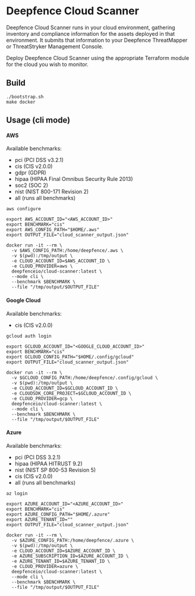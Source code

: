 # Deepfence Cloud Scanner
Deepfence Cloud Scanner runs in your cloud environment, gathering inventory and compliance information for the assets deployed in that environment. It submits that information to your Deepfence ThreatMapper or ThreatStryker Management Console.

Deploy Deepfence Cloud Scanner using the appropriate Terraform module for the cloud you wish to monitor.

## Build

```shell
./bootstrap.sh
make docker
```

## Usage (cli mode)

#### AWS

Available benchmarks:
- pci (PCI DSS v3.2.1)
- cis (CIS v2.0.0)
- gdpr (GDPR)
- hipaa (HIPAA Final Omnibus Security Rule 2013)
- soc2 (SOC 2)
- nist (NIST 800-171 Revision 2)
- all (runs all benchmarks)

```shell
aws configure

export AWS_ACCOUNT_ID="<AWS_ACCOUNT_ID>"
export BENCHMARK="cis"
export AWS_CONFIG_PATH="$HOME/.aws"
export OUTPUT_FILE="cloud_scanner_output.json"

docker run -it --rm \
  -v $AWS_CONFIG_PATH:/home/deepfence/.aws \
  -v $(pwd):/tmp/output \
  -e CLOUD_ACCOUNT_ID=$AWS_ACCOUNT_ID \
  -e CLOUD_PROVIDER=aws \
  deepfenceio/cloud-scanner:latest \
  --mode cli \
  --benchmark $BENCHMARK \
  --file "/tmp/output/$OUTPUT_FILE"
```

#### Google Cloud

Available benchmarks:
- cis (CIS v2.0.0)

```shell
gcloud auth login

export GCLOUD_ACCOUNT_ID="<GOOGLE_CLOUD_ACCOUNT_ID>"
export BENCHMARK="cis"
export GCLOUD_CONFIG_PATH="$HOME/.config/gcloud"
export OUTPUT_FILE="cloud_scanner_output.json"

docker run -it --rm \
  -v $GCLOUD_CONFIG_PATH:/home/deepfence/.config/gcloud \
  -v $(pwd):/tmp/output \
  -e CLOUD_ACCOUNT_ID=$GCLOUD_ACCOUNT_ID \
  -e CLOUDSDK_CORE_PROJECT=$GCLOUD_ACCOUNT_ID \
  -e CLOUD_PROVIDER=gcp \
  deepfenceio/cloud-scanner:latest \
  --mode cli \
  --benchmark $BENCHMARK \
  --file "/tmp/output/$OUTPUT_FILE"
```

#### Azure

Available benchmarks:
- pci (PCI DSS 3.2.1)
- hipaa (HIPAA HITRUST 9.2)
- nist (NIST SP 800-53 Revision 5)
- cis (CIS v2.0.0)
- all (runs all benchmarks)

```shell
az login

export AZURE_ACCOUNT_ID="<AZURE_ACCOUNT_ID>"
export BENCHMARK="cis"
export AZURE_CONFIG_PATH="$HOME/.azure"
export AZURE_TENANT_ID=""
export OUTPUT_FILE="cloud_scanner_output.json"

docker run -it --rm \
  -v $AZURE_CONFIG_PATH:/home/deepfence/.azure \
  -v $(pwd):/tmp/output \
  -e CLOUD_ACCOUNT_ID=$AZURE_ACCOUNT_ID \
  -e AZURE_SUBSCRIPTION_ID=$AZURE_ACCOUNT_ID \
  -e AZURE_TENANT_ID=$AZURE_TENANT_ID \
  -e CLOUD_PROVIDER=azure \
  deepfenceio/cloud-scanner:latest \
  --mode cli \
  --benchmark $BENCHMARK \
  --file "/tmp/output/$OUTPUT_FILE"
```